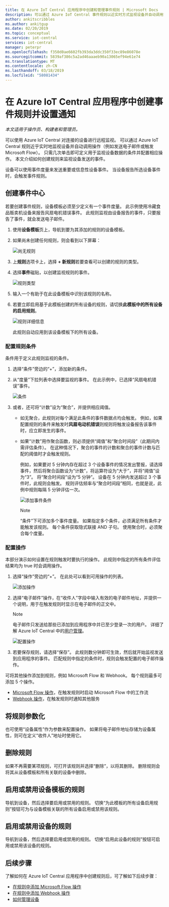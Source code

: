 ```yaml
---
title: 在 Azure IoT Central 应用程序中创建和管理事件规则 | Microsoft Docs
description: 可以通过 Azure IoT Central 事件规则以近实时方式监视设备并自动调用操作（例如在触发规则时发送电子邮件）。
author: ankitscribbles
ms.author: ankitgup
ms.date: 02/20/2019
ms.topic: conceptual
ms.service: iot-central
services: iot-central
manager: peterpr
ms.openlocfilehash: f350d0ae6602fb393da3ddc350f33ec89e86078e
ms.sourcegitcommit: 5839af386c5a2ad46aaaeb90a13065ef94e61e74
ms.translationtype: MT
ms.contentlocale: zh-CN
ms.lasthandoff: 03/18/2019
ms.locfileid: "58081434"
---
```

# <a name="create-an-event-rule-and-set-up-notifications-in-your-azure-iot-central-application"></a>在 Azure IoT Central 应用程序中创建事件规则并设置通知

*本文适用于操作员、构建者和管理员。*

可以使用 Azure IoT Central 对连接的设备进行远程监视。 可以通过 Azure IoT Central 规则近乎实时地监视设备并自动调用操作（例如发送电子邮件或触发 Microsoft Flow）。 只需几次单击即可定义用于监视设备数据的条件并配置相应操作。 本文介绍如何创建规则来监视设备发送的事件。

设备可以使用事件度量来发送重要或信息性设备事件。 当设备报告所选设备事件时，会触发事件规则。

## <a name="create-an-event-rule"></a>创建事件中心

若要创建事件规则，设备模板必须至少定义有一个事件度量。 此示例使用冷藏食品贩卖机设备来报告风扇电机错误事件。 此规则监视由设备报告的事件，只要报告了事件，就会发送电子邮件。

1. 使用**设备模板**页上，导航到要为其添加的规则的设备模板。

1. 如果尚未创建任何规则，则会看到以下屏幕：

    ![尚无规则](media/howto-create-event-rules/Rules_Landing_Page.png)

1. 上**规则**选项卡上，选择 **+ 新规则**若要查看可以创建的规则的类型。

1. 选择**事件**磁贴，以创建监视规则的事件。

    ![规则类型](media/howto-create-event-rules/Rule_Types.png)

1. 输入一个有助于在此设备模板中识别该规则的名称。

1. 若要立即启用基于此模板创建的所有设备的规则，请切换**此模板中的所有设备的启用规则**。

    ![规则详细信息](media/howto-create-event-rules/Rule_Detail.png)

    此规则自动应用到该设备模板下的所有设备。

### <a name="configure-the-rule-conditions"></a>配置规则条件

条件用于定义此规则监视的条件。

1. 选择“条件”旁边的“+”，添加新的条件。

1. 从“度量”下拉列表中选择要监视的事件。 在此示例中，已选择“风扇电机错误”事件。

   ![条件](media/howto-create-event-rules/Condition_Filled_Out.png)

1. 或者，还可将“计数”设为“聚合”，并提供相应阈值。

   - 如无聚合，此规则对每个满足此条件的事件数据点均会触发。 例如，如果配置规则的条件来触发时**风扇电动机错误**则规则将触发设备报告该事件时，应立即发生的事件。
   - 如果“计数”用作聚合函数，则必须提供“阈值”和“聚合时间段”（此期间内需评估条件）。 在这种情况下，聚合的事件的计数和聚合的事件计数与匹配的阈值时才会触发规则。

     例如，如果要对 5 分钟内存在超过 3 个设备事件的情况发出警报，请选择事件，然后将聚合函数设为“计数”，将运算符设为“大于”，并将“阈值”设为“3”。 将“聚合时间段”设为“5 分钟”。 设备在 5 分钟内发送超过 3 个事件时，此规则会触发。 规则评估频率与“聚合时间段”相同，也就是说，此例中规则每隔 5 分钟评估一次。

     ![添加事件条件](media/howto-create-event-rules/Aggregate_Condition_Filled_Out.png)

     >[!NOTE]
     >“条件”下可添加多个事件度量。 如果指定多个条件，必须满足所有条件才能触发该规则。 每个条件获取隐式联接 AND 子句。 使用聚合时，必须聚合每个度量。

### <a name="configure-actions"></a>配置操作

本部分演示如何设置在规则触发时要执行的操作。 此规则中指定的所有条件评估结果均为 true 时会调用操作。

1. 选择“操作”旁边的“+”。 在此处可以看到可用操作的列表。

    ![添加操作](media/howto-create-event-rules/Add_Action.png)

1. 选择“电子邮件”操作，在“收件人”字段中输入有效的电子邮件地址，并提供一个说明，用于在触发规则时显示在电子邮件的正文中。

    > [!NOTE]
    > 电子邮件只发送给那些已添加到应用程序中并已至少登录一次的用户。 详细了解 Azure IoT Central 中的[用户管理](howto-administer.md)。

   ![配置操作](media/howto-create-event-rules/Configure_Action.png)

1. 若要保存规则，请选择“保存”。 此规则数分钟即可生效，然后就开始监视发送到应用程序的事件。 匹配规则中指定的条件时，规则会触发配置的电子邮件操作。

可将其他操作添加到规则，例如 Microsoft Flow 和 Webhook。 每个规则最多可添加 5 个操作。

- [Microsoft Flow 操作](howto-add-microsoft-flow.md)，在触发规则时启动 Microsoft Flow 中的工作流 
- [Webhook 操作](howto-create-webhooks.md)，在触发规则时通知其他服务

## <a name="parameterize-the-rule"></a>将规则参数化

也可使用“设备属性”作为参数来配置操作。 如果将电子邮件地址存储为设备属性，则可在定义“收件人”地址时使用它。

## <a name="delete-a-rule"></a>删除规则

如果不再需要某项规则，可打开该规则并选择“删除”，以将其删除。 删除规则会将其从设备模板和所有关联的设备中删除。

## <a name="enable-or-disable-a-rule-for-a-device-template"></a>启用或禁用设备模板的规则

导航到设备，然后选择要启用或禁用的规则。 切换“为此模板的所有设备启用规则”按钮可为与设备模板关联的所有设备启用或禁用该规则。

## <a name="enable-or-disable-a-rule-for-a-device"></a>启用或禁用设备的规则

导航到设备，然后选择要启用或禁用的规则。 切换“启用此设备的规则”按钮可启用或禁用该设备的规则。

## <a name="next-steps"></a>后续步骤

了解如何在 Azure IoT Central 应用程序中创建规则后，可了解如下后续步骤：

- [在规则中添加 Microsoft Flow 操作](howto-add-microsoft-flow.md)
- [在规则中添加 Webhook 操作](howto-create-webhooks.md)
- [如何管理设备](howto-manage-devices.md)
